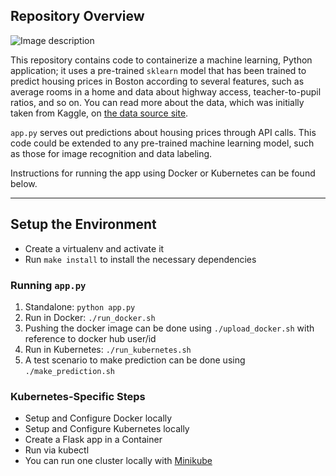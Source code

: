 
## Repository Overview
![Image description](
https://circleci.com/gh/mustafam1h/DEVOPS_ML_KUBERNETES/tree/master.svg?style=svg)


This repository contains code to containerize a machine learning, Python application; it uses a pre-trained `sklearn` model that has been trained to predict housing prices in Boston according to several features, such as average rooms in a home and data about highway access, teacher-to-pupil ratios, and so on. You can read more about the data, which was initially taken from Kaggle,
 on [the data source site](https://www.kaggle.com/c/boston-housing). 

`app.py` serves out predictions about housing prices through API calls. This code could be extended to any pre-trained machine learning model, such as those for image recognition and data labeling.

Instructions for running the app using Docker or Kubernetes can be found below.

---

## Setup the Environment

* Create a virtualenv and activate it
* Run `make install` to install the necessary dependencies

### Running `app.py`

1. Standalone:  `python app.py`
2. Run in Docker:  `./run_docker.sh`
3. Pushing the docker image can be done using `./upload_docker.sh` with reference to docker hub user/id
3. Run in Kubernetes:  `./run_kubernetes.sh`
4. A test scenario to make prediction can be done using `./make_prediction.sh`

### Kubernetes-Specific Steps

* Setup and Configure Docker locally
* Setup and Configure Kubernetes locally
* Create a Flask app in a Container
* Run via kubectl 
* You can run one cluster locally with [Minikube](https://kubernetes.io/docs/tasks/tools/install-minikube/)